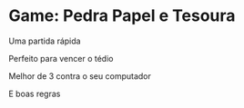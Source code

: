 # Game: Pedra Papel e Tesoura
 Uma partida rápida 
 
 Perfeito para vencer o tédio
 
 Melhor de 3 contra o seu computador
 
 E boas regras
